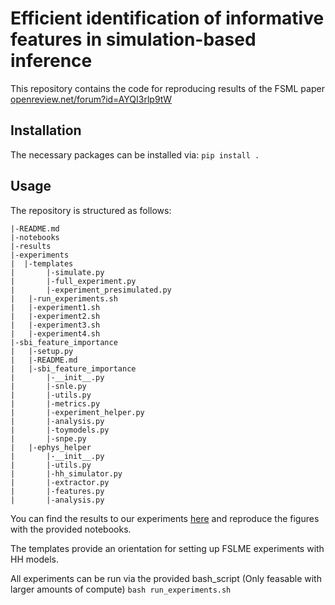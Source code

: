 # Efficient identification of informative features in simulation-based inference
This repository contains the code for reproducing results of the FSML paper [openreview.net/forum?id=AYQI3rlp9tW](https://openreview.net/forum?id=AYQI3rlp9tW)

## Installation
The necessary packages can be installed via:
`pip install .`

## Usage
The repository is structured as follows:
```
|-README.md
|-notebooks
|-results
|-experiments
|  |-templates
|	    |-simulate.py
|	    |-full_experiment.py
|	    |-experiment_presimulated.py
|	|-run_experiments.sh
|	|-experiment1.sh
|	|-experiment2.sh
|	|-experiment3.sh
|	|-experiment4.sh
|-sbi_feature_importance
|	|-setup.py
|	|-README.md
|	|-sbi_feature_importance
|		|-__init__.py
|		|-snle.py
|		|-utils.py
|		|-metrics.py
|		|-experiment_helper.py
|		|-analysis.py
|		|-toymodels.py
|		|-snpe.py
|	|-ephys_helper
|		|-__init__.py
|		|-utils.py
|		|-hh_simulator.py
|		|-extractor.py
|		|-features.py
|		|-analysis.py
```

You can find the results to our experiments [here](https://zenodo.org/record/6583713) and reproduce the figures with the provided notebooks.

The templates provide an orientation for setting up FSLME experiments with HH models.

All experiments can be run via the provided bash_script (Only feasable with larger amounts of compute)
`bash run_experiments.sh`
